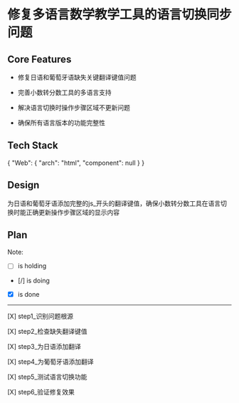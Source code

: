 # 修复多语言数学教学工具的语言切换同步问题

## Core Features

- 修复日语和葡萄牙语缺失关键翻译键值问题

- 完善小数转分数工具的多语言支持

- 解决语言切换时操作步骤区域不更新问题

- 确保所有语言版本的功能完整性

## Tech Stack

{
  "Web": {
    "arch": "html",
    "component": null
  }
}

## Design

为日语和葡萄牙语添加完整的js_开头的翻译键值，确保小数转分数工具在语言切换时能正确更新操作步骤区域的显示内容

## Plan

Note: 

- [ ] is holding
- [/] is doing
- [X] is done

---

[X] step1_识别问题根源

[X] step2_检查缺失翻译键值

[X] step3_为日语添加翻译

[X] step4_为葡萄牙语添加翻译

[X] step5_测试语言切换功能

[X] step6_验证修复效果
